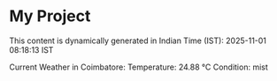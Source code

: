 # My Project

This content is dynamically generated in Indian Time (IST): 2025-11-01 08:18:13 IST


Current Weather in Coimbatore:
Temperature: 24.88 °C
Condition: mist
